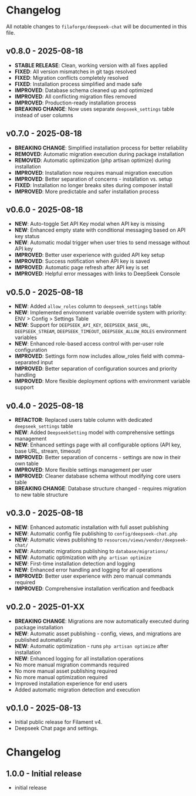 # Changelog

All notable changes to `filaforge/deepseek-chat` will be documented in this file.

## v0.8.0 - 2025-08-18
- **STABLE RELEASE**: Clean, working version with all fixes applied
- **FIXED**: All version mismatches in git tags resolved
- **FIXED**: Migration conflicts completely resolved
- **FIXED**: Installation process simplified and made safe
- **IMPROVED**: Database schema cleaned up and optimized
- **IMPROVED**: All conflicting migration files removed
- **IMPROVED**: Production-ready installation process
- **BREAKING CHANGE**: Now uses separate `deepseek_settings` table instead of user columns

## v0.7.0 - 2025-08-18
- **BREAKING CHANGE**: Simplified installation process for better reliability
- **REMOVED**: Automatic migration execution during package installation
- **REMOVED**: Automatic optimization (php artisan optimize) during installation
- **IMPROVED**: Installation now requires manual migration execution
- **IMPROVED**: Better separation of concerns - installation vs. setup
- **FIXED**: Installation no longer breaks sites during composer install
- **IMPROVED**: More predictable and safer installation process

## v0.6.0 - 2025-08-18
- **NEW**: Auto-toggle Set API Key modal when API key is missing
- **NEW**: Enhanced empty state with conditional messaging based on API key status
- **NEW**: Automatic modal trigger when user tries to send message without API key
- **IMPROVED**: Better user experience with guided API key setup
- **IMPROVED**: Success notification when API key is saved
- **IMPROVED**: Automatic page refresh after API key is set
- **IMPROVED**: Helpful error messages with links to DeepSeek Console

## v0.5.0 - 2025-08-18
- **NEW**: Added `allow_roles` column to `deepseek_settings` table
- **NEW**: Implemented environment variable override system with priority: ENV > Config > Settings Table
- **NEW**: Support for `DEEPSEEK_API_KEY`, `DEEPSEEK_BASE_URL`, `DEEPSEEK_STREAM`, `DEEPSEEK_TIMEOUT`, `DEEPSEEK_ALLOW_ROLES` environment variables
- **NEW**: Enhanced role-based access control with per-user role configuration
- **IMPROVED**: Settings form now includes allow_roles field with comma-separated input
- **IMPROVED**: Better separation of configuration sources and priority handling
- **IMPROVED**: More flexible deployment options with environment variable support

## v0.4.0 - 2025-08-18
- **REFACTOR**: Replaced users table column with dedicated `deepseek_settings` table
- **NEW**: Added `DeepseekSetting` model with comprehensive settings management
- **NEW**: Enhanced settings page with all configurable options (API key, base URL, stream, timeout)
- **IMPROVED**: Better separation of concerns - settings are now in their own table
- **IMPROVED**: More flexible settings management per user
- **IMPROVED**: Cleaner database schema without modifying core users table
- **BREAKING CHANGE**: Database structure changed - requires migration to new table structure

## v0.3.0 - 2025-08-18
- **NEW**: Enhanced automatic installation with full asset publishing
- **NEW**: Automatic config file publishing to `config/deepseek-chat.php`
- **NEW**: Automatic views publishing to `resources/views/vendor/deepseek-chat/`
- **NEW**: Automatic migrations publishing to `database/migrations/`
- **NEW**: Automatic optimization with `php artisan optimize`
- **NEW**: First-time installation detection and logging
- **NEW**: Enhanced error handling and logging for all operations
- **IMPROVED**: Better user experience with zero manual commands required
- **IMPROVED**: Comprehensive installation verification and feedback

## v0.2.0 - 2025-01-XX
- **BREAKING CHANGE**: Migrations are now automatically executed during package installation
- **NEW**: Automatic asset publishing - config, views, and migrations are published automatically
- **NEW**: Automatic optimization - runs `php artisan optimize` after installation
- **NEW**: Enhanced logging for all installation operations
- No more manual migration commands required
- No more manual asset publishing required
- No more manual optimization required
- Improved installation experience for end users
- Added automatic migration detection and execution

## v0.1.0 - 2025-08-13
- Initial public release for Filament v4.
- Deepseek Chat page and settings.
# Changelog

## 1.0.0 - Initial release

- initial release
